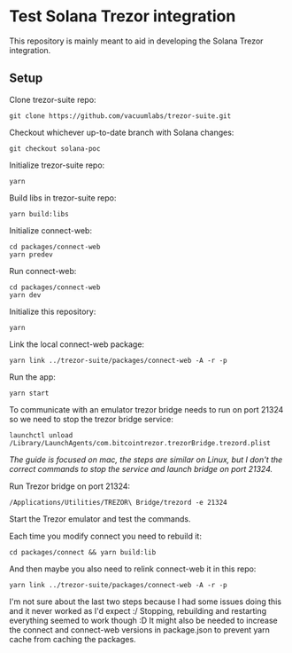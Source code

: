 # Test Solana Trezor integration

This repository is mainly meant to aid in developing the Solana Trezor integration.

## Setup

Clone trezor-suite repo:

```
git clone https://github.com/vacuumlabs/trezor-suite.git
```

Checkout whichever up-to-date branch with Solana changes:

```
git checkout solana-poc
```

Initialize trezor-suite repo:

```
yarn
```

Build libs in trezor-suite repo:

```
yarn build:libs
```

Initialize connect-web:

```
cd packages/connect-web
yarn predev
```

Run connect-web:

```
cd packages/connect-web
yarn dev
```

Initialize this repository:

```
yarn
```

Link the local connect-web package:

```
yarn link ../trezor-suite/packages/connect-web -A -r -p
```

Run the app:

```
yarn start
```

To communicate with an emulator trezor bridge needs to run on port 21324 so we need to stop the trezor bridge service:

```
launchctl unload /Library/LaunchAgents/com.bitcointrezor.trezorBridge.trezord.plist
```

_The guide is focused on mac, the steps are similar on Linux, but I don't the correct commands to stop the service and launch bridge on port 21324._

Run Trezor bridge on port 21324:

```
/Applications/Utilities/TREZOR\ Bridge/trezord -e 21324
```

Start the Trezor emulator and test the commands.

Each time you modify connect you need to rebuild it:

```
cd packages/connect && yarn build:lib
```

And then maybe you also need to relink connect-web it in this repo:

```
yarn link ../trezor-suite/packages/connect-web -A -r -p
```

I'm not sure about the last two steps because I had some issues doing this and it never worked as I'd expect :/ Stopping, rebuilding and restarting everything seemed to work though :D It might also be needed to increase the connect and connect-web versions in package.json to prevent yarn cache from caching the packages.
